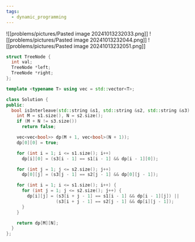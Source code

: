 ```yaml
---
tags:
  - dynamic_programming
---
```

![[problems/pictures/Pasted image 20241013232033.png]]
![[problems/pictures/Pasted image 20241013232044.png]]
![[problems/pictures/Pasted image 20241013232051.png]]



```c++
struct TreeNode {
  int val;
  TreeNode *left;
  TreeNode *right;
};

template <typename T> using vec = std::vector<T>;

class Solution {
public:
  bool isInterleave(std::string &s1, std::string &s2, std::string &s3) {
    int M = s1.size(), N = s2.size();
    if (M + N != s3.size())
      return false;

    vec<vec<bool>> dp(M + 1, vec<bool>(N + 1));
    dp[0][0] = true;

    for (int i = 1; i <= s1.size(); i++)
      dp[i][0] = (s3[i - 1] == s1[i - 1] && dp[i - 1][0]);

    for (int j = 1; j <= s2.size(); j++)
      dp[0][j] = (s3[j - 1] == s2[j - 1] && dp[0][j - 1]);

    for (int i = 1; i <= s1.size(); i++) {
      for (int j = 1; j <= s2.size(); j++) {
        dp[i][j] = (s3[i + j - 1] == s1[i - 1] && dp[i - 1][j]) ||
                   (s3[i + j - 1] == s2[j - 1] && dp[i][j - 1]);
      }
    }

    return dp[M][N];
  }
};
```